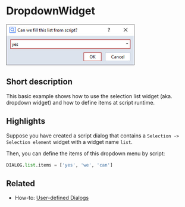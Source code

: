 # DropdownWidget

![Selection list widget](dropdown_widget.jpg)

## Short description

This basic example shows how to use the selection list widget (aka. dropdown widget) and how to define items at script runtime.

## Highlights

Suppose you have created a script dialog that contains a `Selection -> Selection element` widget with a widget name `list`.

Then, you can define the items of this dropdown menu by script:

```python
DIALOG.list.items = ['yes', 'we', 'can']
```

## Related

* How-to: [User-defined Dialogs](https://zeiss.github.io/zeiss-inspect-app-api/2025/howtos/python_api_introduction/user_defined_dialogs.html)
